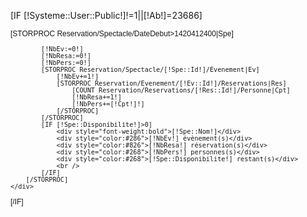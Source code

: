 [IF [!Systeme::User::Public!]!=1||[!Ab!]=23686]
	<div style="font-family:Arial;font-size:12px">
		[STORPROC Reservation/Spectacle/DateDebut>1420412400|Spe]
			
			[!NbEv:=0!]
			[!NbResa:=0!]
			[!NbPers:=0!]
			[STORPROC Reservation/Spectacle/[!Spe::Id!]/Evenement|Ev]
				[!NbEv+=1!]
				[STORPROC Reservation/Evenement/[!Ev::Id!]/Reservations|Res]
					[COUNT Reservation/Reservations/[!Res::Id!]/Personne|Cpt]
					[!NbResa+=1!]
					[!NbPers+=[!Cpt!]!]
				[/STORPROC]
			[/STORPROC]
			[IF [!Spe::Disponibilite!]>0]
				<div style="font-weight:bold">[!Spe::Nom!]</div>
				<div style="color:#286">[!NbEv!] évènement(s)</div>
				<div style="color:#826">[!NbResa!] réservation(s)</div>
				<div style="color:#268">[!NbPers!] personnes(s)</div>
				<div style="color:#268">[!Spe::Disponibilite!] restant(s)</div>
				<br />
			[/IF]
		[/STORPROC]
	</div>

[/IF]